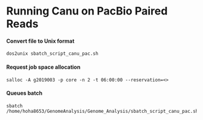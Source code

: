 # Running Canu on PacBio Paired Reads

 
#### Convert file to Unix format
```
dos2unix sbatch_script_canu_pac.sh
```
#### Request job space allocation

```
salloc -A g2019003 -p core -n 2 -t 06:00:00 --reservation=<>
```

#### Queues batch
```
sbatch /home/hoha8653/GenomeAnalysis/Genome_Analysis/sbatch_script_canu_pac.sh
```

